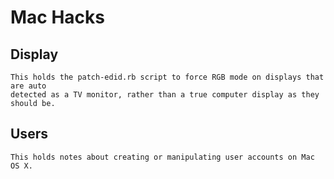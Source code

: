 # Mac Hacks

## Display
	This holds the patch-edid.rb script to force RGB mode on displays that are auto 
	detected as a TV monitor, rather than a true computer display as they should be.

## Users
	This holds notes about creating or manipulating user accounts on Mac OS X.
